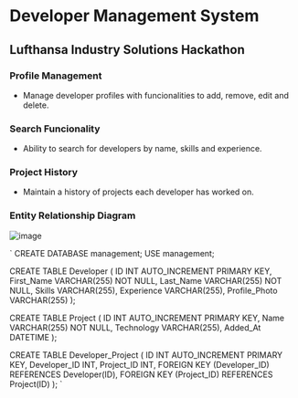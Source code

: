 # Developer Management System
## Lufthansa Industry Solutions Hackathon

### Profile Management
- Manage developer profiles with funcionalities to add, remove, edit and delete.

### Search Funcionality
- Ability to search for developers by name, skills and experience.

### Project History
- Maintain a history of projects each developer has worked on.
 







### Entity Relationship Diagram

![image](https://github.com/MarioMuco/Developer_Management_System/assets/45602326/7f407bfb-bbbb-4dfc-a414-d1fa5807dcdf)

`
CREATE DATABASE management;
USE management;

CREATE TABLE Developer (
    ID INT AUTO_INCREMENT PRIMARY KEY,
    First_Name VARCHAR(255) NOT NULL,
    Last_Name VARCHAR(255) NOT NULL,
    Skills VARCHAR(255),
    Experience VARCHAR(255),
    Profile_Photo VARCHAR(255)
);

CREATE TABLE Project (
    ID INT AUTO_INCREMENT PRIMARY KEY,
    Name VARCHAR(255) NOT NULL,
    Technology VARCHAR(255),
    Added_At DATETIME
);

CREATE TABLE Developer_Project (
    ID INT AUTO_INCREMENT PRIMARY KEY,
    Developer_ID INT,
    Project_ID INT,
    FOREIGN KEY (Developer_ID) REFERENCES Developer(ID),
    FOREIGN KEY (Project_ID) REFERENCES Project(ID)
);
`

